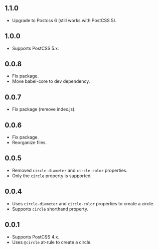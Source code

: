 ## 1.1.0
- Upgrade to Postcss 6 (still works with PostCSS 5).

## 1.0.0
- Supports PostCSS 5.x.

## 0.0.8
- Fix package.
- Move babel-core to dev dependency.

## 0.0.7
- Fix package (remove index.js).

## 0.0.6
- Fix package.
- Reorganize files.

## 0.0.5
- Removed `circle-diameter` and `circle-color` properties.
- Only the `circle` property is supported.

## 0.0.4
- Uses `circle-diameter` and `circle-color` properties to create a circle.
- Supports `circle` shorthand property.

## 0.0.1
- Supports PostCSS 4.x.
- Uses `@circle` at-rule to create a circle.

